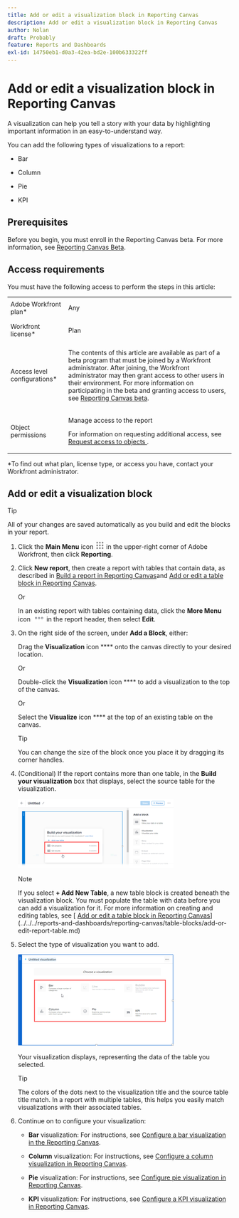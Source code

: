 ```yaml
---
title: Add or edit a visualization block in Reporting Canvas
description: Add or edit a visualization block in Reporting Canvas
author: Nolan
draft: Probably
feature: Reports and Dashboards
exl-id: 14750eb1-d0a3-42ea-bd2e-100b633322ff
---
```

# Add or edit a visualization block in Reporting Canvas

A visualization can help you tell a story with your data by highlighting important information in an easy-to-understand way.

You can add the following types of visualizations to a report:

* Bar
* Column

  <!--
  <li data-mc-conditions="QuicksilverOrClassic.Draft mode"> <p>Line</p> </li>
  -->

* Pie

  <!--
  <li data-mc-conditions="QuicksilverOrClassic.Draft mode"> <p>Bubble</p> </li>
  -->

* KPI

## Prerequisites

Before you begin, you must enroll in the Reporting Canvas beta. For more information, see [Reporting Canvas Beta](/help/quicksilver/product-announcements/betas/reporting-canvas-beta/reporting-canvas-beta-overview.md).

## Access requirements

You must have the following access to perform the steps in this article:

<table style="table-layout:auto"> 
 <col> 
 <col> 
 <tbody> 
  <tr> 
   <td role="rowheader">Adobe Workfront plan*</td> 
   <td> <p>Any</p> </td> 
  </tr> 
  <tr> 
   <td role="rowheader">Workfront license*</td> 
   <td> <p>Plan</p> </td> 
  </tr> 
  <tr> 
   <td role="rowheader">Access level configurations*</td> 
   <td> <p>The contents of this article are available as part of a beta program that must be joined by a Workfront administrator. After joining, the Workfront administrator may then grant access to other users in their environment. For more information on participating in the beta and granting access to users, see <a href="/help/quicksilver/product-announcements/betas/reporting-canvas-beta/reporting-canvas-beta-overview.md" class="MCXref xref">Reporting Canvas beta</a>.</p> <!--
     <p data-mc-conditions="QuicksilverOrClassic.Draft mode">Edit access to create reports, calendars, and dashboards</p>
    --> <!--
     <p>Note: If you still don't have access, ask your Workfront administrator if they set additional restrictions in your access level. For information on how a Workfront administrator can modify your access level, see <a href="../../../administration-and-setup/add-users/configure-and-grant-access/create-modify-access-levels.md" class="MCXref xref">Create or modify custom access levels</a>.</p>
    --> </td> 
  </tr> 
  <tr data-mc-conditions=""> 
   <td role="rowheader">Object permissions</td> 
   <td> <p>Manage access to the report</p> <p>For information on requesting additional access, see <a href="../../../workfront-basics/grant-and-request-access-to-objects/request-access.md" class="MCXref xref">Request access to objects </a>.</p> </td> 
  </tr> 
 </tbody> 
</table>

&#42;To find out what plan, license type, or access you have, contact your Workfront administrator.

## Add or edit a visualization block

>[!TIP]
>
>All of your changes are saved automatically as you build and edit the blocks in your report.

1. Click the **Main Menu** icon ![](assets/main-menu-icon.png) in the upper-right corner of Adobe Workfront, then click **Reporting**.
1. Click **New report**, then create a report with tables that contain data, as described in [Build a report in Reporting Canvas](../../../reports-and-dashboards/reporting-canvas/manage-reports/build-report.md)and [Add or edit a table block in Reporting Canvas](../../../reports-and-dashboards/reporting-canvas/table-blocks/add-or-edit-report-table.md).

   Or

   In an existing report with tables containing data, click the **More Menu** icon ![](assets/more-icon.png) in the report header, then select **Edit**.

1. On the right side of the screen, under **Add a Block**, either:

   Drag the **Visualization** icon **** onto the canvas directly to your desired location.

   Or

   Double-click the **Visualization** icon **** to add a visualization to the top of the canvas.

   Or

   Select the **Visualize** icon **** at the top of an existing table on the canvas.

   >[!TIP]
   >
   >You can change the size of the block once you place it by dragging its corner handles.

1. (Conditional) If the report contains more than one table, in the **Build your visualization** box that displays, select the source table for the visualization.

   ![](assets/select-table-on-vis-350x155.png)

   >[!NOTE]
   >
   >If you select **+ Add New Table**, a new table block is created beneath the visualization block. You must populate the table with data before you can add a visualization for it. For more information on creating and editing tables, see [ [Add or edit a table block in Reporting Canvas](../../../reports-and-dashboards/reporting-canvas/table-blocks/add-or-edit-report-table.md)](../../../reports-and-dashboards/reporting-canvas/table-blocks/add-or-edit-report-table.md)

1. Select the type of visualization you want to add.

   ![](assets/select-vis-type-350x205.png)

   Your visualization displays, representing the data of the table you selected.

   >[!TIP]
   >
   >The colors of the dots next to the visualization title and the source table title match. In a report with multiple tables, this helps you easily match visualizations with their associated tables.

1. Continue on to configure your visualization:

   * **Bar** visualization: For instructions, see [Configure a bar visualization in the Reporting Canvas](../../../reports-and-dashboards/reporting-canvas/visualization-blocks/configure-bar-visualization.md#bar).
   * **Column** visualization: For instructions, see [Configure a column visualization in Reporting Canvas](../../../reports-and-dashboards/reporting-canvas/visualization-blocks/configure-column-visualization.md).

     <!--   
     <li data-mc-conditions="QuicksilverOrClassic.Draft mode"> <p><b>Line</b> visualization: For instructions, see <a href="../../../reports-and-dashboards/reporting-canvas/visualization-blocks/configure-line-visualization.md" class="MCXref xref">Configure a line visualization in Reporting Canvas</a>.</p> </li>   
     -->   
   
   * **Pie** visualization: For instructions, see [Configure pie visualization in Reporting Canvas](../../../reports-and-dashboards/reporting-canvas/visualization-blocks/configure-pie-visualization.md).

     <!--   
     <li data-mc-conditions="QuicksilverOrClassic.Draft mode"> <p><b>Bubble</b> visualization: For instructions, see<a href="../../../reports-and-dashboards/reporting-canvas/visualization-blocks/configure-bubble-visualization.md" class="MCXref xref">Configure a bubble visualization in the Reporting Canvas</a> .</p> </li>   
     -->   
   
   * **KPI** visualization: For instructions, see [Configure a KPI visualization in Reporting Canvas](../../../reports-and-dashboards/reporting-canvas/visualization-blocks/configure-kpi-visualization.md).
